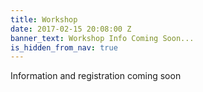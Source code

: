 ```yaml
---
title: Workshop
date: 2017-02-15 20:08:00 Z
banner_text: Workshop Info Coming Soon...
is_hidden_from_nav: true
---
```


Information and registration coming soon
